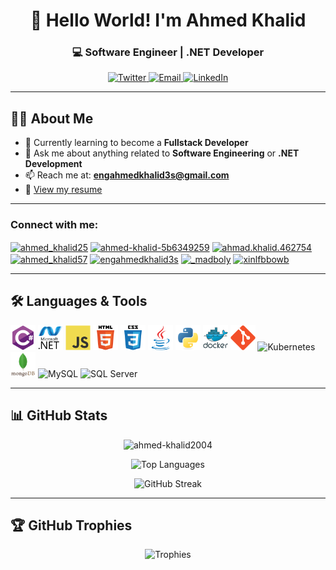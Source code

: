 <h1 align="center">👋 Hello World! I'm Ahmed Khalid</h1>
<h3 align="center">💻 Software Engineer | .NET Developer</h3>

<p align="center">
  <a href="https://twitter.com/ahmed_khalid25" target="blank">
    <img src="https://img.shields.io/twitter/follow/ahmed_khalid25?logo=twitter&style=for-the-badge" alt="Twitter" />
  </a>
  <a href="mailto:engahmedkhalid3s@gmail.com" target="blank">
    <img src="https://img.shields.io/badge/Email-D14836?style=for-the-badge&logo=gmail&logoColor=white" alt="Email" />
  </a>
  <a href="https://linkedin.com/in/ahmed-khalid-5b6349259" target="blank">
    <img src="https://img.shields.io/badge/LinkedIn-0077B5?style=for-the-badge&logo=linkedin&logoColor=white" alt="LinkedIn" />
  </a>
</p>

---

## 🙋‍♂️ About Me

- 🌱 Currently learning to become a **Fullstack Developer**
- 💬 Ask me about anything related to **Software Engineering** or **.NET Development**
- 📫 Reach me at: **engahmedkhalid3s@gmail.com**
- 📄 [View my resume](https://drive.google.com/drive/u/1/folders/1opgLhB4Uxh6iPucmKOj294sGBTB0hRrF)

---

<h3 align="left">Connect with me:</h3>
<p align="left">
<a href="https://twitter.com/ahmed_khalid25" target="blank"><img align="center" src="https://raw.githubusercontent.com/rahuldkjain/github-profile-readme-generator/master/src/images/icons/Social/twitter.svg" alt="ahmed_khalid25" height="30" width="40" /></a>
<a href="https://linkedin.com/in/ahmed-khalid-5b6349259" target="blank"><img align="center" src="https://raw.githubusercontent.com/rahuldkjain/github-profile-readme-generator/master/src/images/icons/Social/linked-in-alt.svg" alt="ahmed-khalid-5b6349259" height="30" width="40" /></a>
<a href="https://fb.com/ahmad.khalid.462754" target="blank"><img align="center" src="https://raw.githubusercontent.com/rahuldkjain/github-profile-readme-generator/master/src/images/icons/Social/facebook.svg" alt="ahmad.khalid.462754" height="30" width="40" /></a>
<a href="https://instagram.com/ahmed_khalid57" target="blank"><img align="center" src="https://raw.githubusercontent.com/rahuldkjain/github-profile-readme-generator/master/src/images/icons/Social/instagram.svg" alt="ahmed_khalid57" height="30" width="40" /></a>
<a href="https://www.hackerrank.com/engahmedkhalid3s" target="blank"><img align="center" src="https://raw.githubusercontent.com/rahuldkjain/github-profile-readme-generator/master/src/images/icons/Social/hackerrank.svg" alt="engahmedkhalid3s" height="30" width="40" /></a>
<a href="https://codeforces.com/profile/_madboly" target="blank"><img align="center" src="https://raw.githubusercontent.com/rahuldkjain/github-profile-readme-generator/master/src/images/icons/Social/codeforces.svg" alt="_madboly" height="30" width="40" /></a>
<a href="https://www.leetcode.com/xinlfbbowb" target="blank"><img align="center" src="https://raw.githubusercontent.com/rahuldkjain/github-profile-readme-generator/master/src/images/icons/Social/leet-code.svg" alt="xinlfbbowb" height="30" width="40" /></a>
</p>




---

## 🛠️ Languages & Tools

<p align="left">
  <img src="https://raw.githubusercontent.com/devicons/devicon/master/icons/csharp/csharp-original.svg" alt="C#" width="40" height="40"/>
  <img src="https://raw.githubusercontent.com/devicons/devicon/master/icons/dot-net/dot-net-original-wordmark.svg" alt=".NET" width="40" height="40"/>
  <img src="https://raw.githubusercontent.com/devicons/devicon/master/icons/javascript/javascript-original.svg" alt="JavaScript" width="40" height="40"/>
  <img src="https://raw.githubusercontent.com/devicons/devicon/master/icons/html5/html5-original-wordmark.svg" alt="HTML5" width="40" height="40"/>
  <img src="https://raw.githubusercontent.com/devicons/devicon/master/icons/css3/css3-original-wordmark.svg" alt="CSS3" width="40" height="40"/>
  <img src="https://raw.githubusercontent.com/devicons/devicon/master/icons/java/java-original.svg" alt="Java" width="40" height="40"/>
  <img src="https://raw.githubusercontent.com/devicons/devicon/master/icons/python/python-original.svg" alt="Python" width="40" height="40"/>
  <img src="https://raw.githubusercontent.com/devicons/devicon/master/icons/docker/docker-original-wordmark.svg" alt="Docker" width="40" height="40"/>
  <img src="https://raw.githubusercontent.com/devicons/devicon/master/icons/git/git-original.svg" alt="Git" width="40" height="40"/>
  <img src="https://www.vectorlogo.zone/logos/kubernetes/kubernetes-icon.svg" alt="Kubernetes" width="40" height="40"/>
  <img src="https://raw.githubusercontent.com/devicons/devicon/master/icons/mongodb/mongodb-original-wordmark.svg" alt="MongoDB" width="40" height="40"/>
  <img src="https://www.vectorlogo.zone/logos/mysql/mysql-ar21.svg" alt="MySQL" width="60" height="40"/>
  <img src="https://www.svgrepo.com/show/303229/microsoft-sql-server-logo.svg" alt="SQL Server" width="40" height="40"/>
</p>

---

## 📊 GitHub Stats

<p align="center">
  <img src="https://github-readme-stats.vercel.app/api?username=ahmed-khalid2004&show_icons=true&locale=en" alt="ahmed-khalid2004" />
</p>

<p align="center">
  <img src="https://github-readme-stats.vercel.app/api/top-langs?username=ahmed-khalid2004&show_icons=true&locale=en&layout=compact" alt="Top Languages" />
</p>

<p align="center">
  <img src="https://github-readme-streak-stats.herokuapp.com/?user=ahmed-khalid2004" alt="GitHub Streak" />
</p>

---

## 🏆 GitHub Trophies

<p align="center">
  <img src="https://github-profile-trophy.vercel.app/?username=ahmed-khalid2004&theme=flat&no-frame=true&row=1" alt="Trophies" />
</p>
